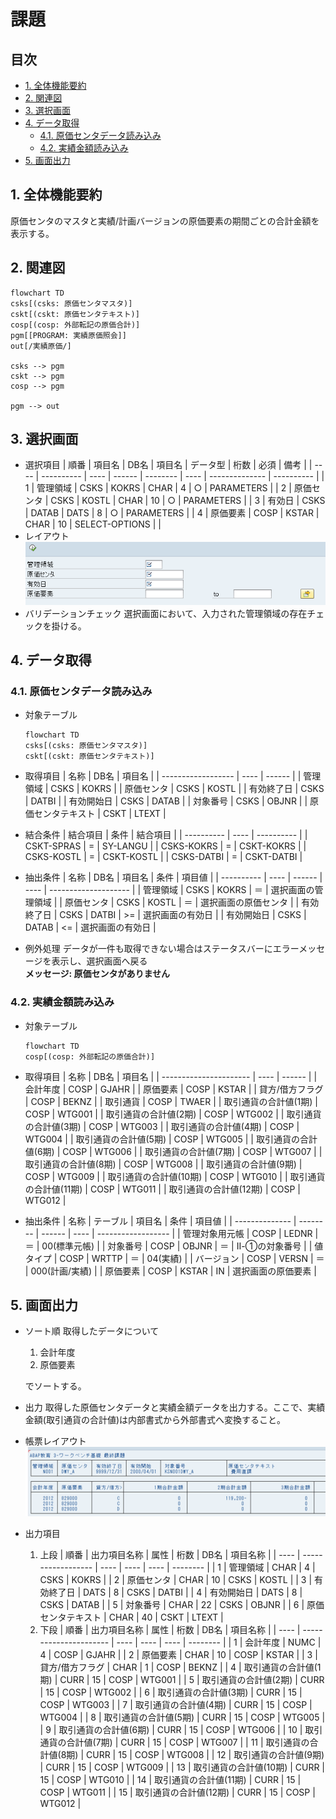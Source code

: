 # 課題 <!-- omit in toc -->

## 目次 <!-- omit in toc -->

- [1. 全体機能要約](#1-全体機能要約)
- [2. 関連図](#2-関連図)
- [3. 選択画面](#3-選択画面)
- [4. データ取得](#4-データ取得)
  - [4.1. 原価センタデータ読み込み](#41-原価センタデータ読み込み)
  - [4.2. 実績金額読み込み](#42-実績金額読み込み)
- [5. 画面出力](#5-画面出力)

## 1. 全体機能要約

原価センタのマスタと実績/計画バージョンの原価要素の期間ごとの合計金額を表示する。

## 2. 関連図

```mermaid
flowchart TD
csks[(csks: 原価センタマスタ)]
cskt[(cskt: 原価センタテキスト)]
cosp[(cosp: 外部転記の原価合計)]
pgm[[PROGRAM: 実績原価照会]]
out[/実績原価/]

csks --> pgm
cskt --> pgm
cosp --> pgm

pgm --> out
```

## 3. 選択画面

- 選択項目
  | 順番 | 項目名     | DB名 | 項目名 | データ型 | 桁数 | 必須           | 備考       |
  | ---- | ---------- | ---- | ------ | -------- | ---- | -------------- | ---------- |
  | 1    | 管理領域   | CSKS | KOKRS  | CHAR     | 4    | ○              | PARAMETERS |
  | 2    | 原価センタ | CSKS | KOSTL  | CHAR     | 10   | ○              | PARAMETERS |
  | 3    | 有効日     | CSKS | DATAB  | DATS     | 8    | ○              | PARAMETERS |
  | 4    | 原価要素   | COSP | KSTAR  | CHAR     | 10   | SELECT-OPTIONS |            |
- レイアウト
  ![選択画面](./img/training_001.png)
- バリデーションチェック
  選択画面において、入力された管理領域の存在チェックを掛ける。

## 4. データ取得

### 4.1. 原価センタデータ読み込み

- 対象テーブル

  ```mermaid
  flowchart TD
  csks[(csks: 原価センタマスタ)]
  cskt[(cskt: 原価センタテキスト)]
  ```

- 取得項目
  | 名称               | DB名 | 項目名 |
  | ------------------ | ---- | ------ |
  | 管理領域           | CSKS | KOKRS  |
  | 原価センタ         | CSKS | KOSTL  |
  | 有効終了日         | CSKS | DATBI  |
  | 有効開始日         | CSKS | DATAB  |
  | 対象番号           | CSKS | OBJNR  |
  | 原価センタテキスト | CSKT | LTEXT  |
- 結合条件
  | 結合項目   | 条件 | 結合項目   |
  | ---------- | ---- | ---------- |
  | CSKT-SPRAS | =    | SY-LANGU   |
  | CSKS-KOKRS | =    | CSKT-KOKRS |
  | CSKS-KOSTL | =    | CSKT-KOSTL |
  | CSKS-DATBI | =    | CSKT-DATBI |
- 抽出条件
  | 名称       | DB名 | 項目名 | 条件 | 項目値               |
  | ---------- | ---- | ------ | ---- | -------------------- |
  | 管理領域   | CSKS | KOKRS  | ＝   | 選択画面の管理領域   |
  | 原価センタ | CSKS | KOSTL  | ＝   | 選択画面の原価センタ |
  | 有効終了日 | CSKS | DATBI  | >=   | 選択画面の有効日     |
  | 有効開始日 | CSKS | DATAB  | <=   | 選択画面の有効日     |
- 例外処理
  データが一件も取得できない場合はステータスバーにエラーメッセージを表示し、選択画面へ戻る  
  **メッセージ: 原価センタがありません**

### 4.2. 実績金額読み込み

- 対象テーブル

  ```mermaid
  flowchart TD
  cosp[(cosp: 外部転記の原価合計)]
  ```

- 取得項目
  | 名称                   | DB名 | 項目名 |
  | ---------------------- | ---- | ------ |
  | 会計年度               | COSP | GJAHR  |
  | 原価要素               | COSP | KSTAR  |
  | 貸方/借方フラグ        | COSP | BEKNZ  |
  | 取引通貨               | COSP | TWAER  |
  | 取引通貨の合計値(1期)  | COSP | WTG001 |
  | 取引通貨の合計値(2期)  | COSP | WTG002 |
  | 取引通貨の合計値(3期)  | COSP | WTG003 |
  | 取引通貨の合計値(4期)  | COSP | WTG004 |
  | 取引通貨の合計値(5期)  | COSP | WTG005 |
  | 取引通貨の合計値(6期)  | COSP | WTG006 |
  | 取引通貨の合計値(7期)  | COSP | WTG007 |
  | 取引通貨の合計値(8期)  | COSP | WTG008 |
  | 取引通貨の合計値(9期)  | COSP | WTG009 |
  | 取引通貨の合計値(10期) | COSP | WTG010 |
  | 取引通貨の合計値(11期) | COSP | WTG011 |
  | 取引通貨の合計値(12期) | COSP | WTG012 |
- 抽出条件
  | 名称           | テーブル | 項目名 | 条件 | 項目値             |
  | -------------- | -------- | ------ | ---- | ------------------ |
  | 管理対象用元帳 | COSP     | LEDNR  | ＝   | 00(標準元帳)       |
  | 対象番号       | COSP     | OBJNR  | ＝   | Ⅱ-①の対象番号      |
  | 値タイプ       | COSP     | WRTTP  | ＝   | 04(実績)           |
  | バージョン     | COSP     | VERSN  | ＝   | 000(計画/実績)     |
  | 原価要素       | COSP     | KSTAR  | IN   | 選択画面の原価要素 |

## 5. 画面出力

- ソート順
  取得したデータについて

  1. 会計年度
  2. 原価要素

  でソートする。

- 出力
  取得した原価センタデータと実績金額データを出力する。ここで、実績金額(取引通貨の合計値)は内部書式から外部書式へ変換すること。
- 帳票レイアウト
  ![帳票レイアウト](./img/training_002_tmp.png)
- 出力項目
  1. 上段
     | 順番 | 出力項目名称       | 属性 | 桁数 | DB名 | 項目名称 |
     | ---- | ------------------ | ---- | ---- | ---- | -------- |
     | 1    | 管理領域           | CHAR | 4    | CSKS | KOKRS    |
     | 2    | 原価センタ         | CHAR | 10   | CSKS | KOSTL    |
     | 3    | 有効終了日         | DATS | 8    | CSKS | DATBI    |
     | 4    | 有効開始日         | DATS | 8    | CSKS | DATAB    |
     | 5    | 対象番号           | CHAR | 22   | CSKS | OBJNR    |
     | 6    | 原価センタテキスト | CHAR | 40   | CSKT | LTEXT    |
  2. 下段
     | 順番 | 出力項目名称           | 属性 | 桁数 | DB名 | 項目名称 |
     | ---- | ---------------------- | ---- | ---- | ---- | -------- |
     | 1    | 会計年度               | NUMC | 4    | COSP | GJAHR    |
     | 2    | 原価要素               | CHAR | 10   | COSP | KSTAR    |
     | 3    | 貸方/借方フラグ        | CHAR | 1    | COSP | BEKNZ    |
     | 4    | 取引通貨の合計値(1期)  | CURR | 15   | COSP | WTG001   |
     | 5    | 取引通貨の合計値(2期)  | CURR | 15   | COSP | WTG002   |
     | 6    | 取引通貨の合計値(3期)  | CURR | 15   | COSP | WTG003   |
     | 7    | 取引通貨の合計値(4期)  | CURR | 15   | COSP | WTG004   |
     | 8    | 取引通貨の合計値(5期)  | CURR | 15   | COSP | WTG005   |
     | 9    | 取引通貨の合計値(6期)  | CURR | 15   | COSP | WTG006   |
     | 10   | 取引通貨の合計値(7期)  | CURR | 15   | COSP | WTG007   |
     | 11   | 取引通貨の合計値(8期)  | CURR | 15   | COSP | WTG008   |
     | 12   | 取引通貨の合計値(9期)  | CURR | 15   | COSP | WTG009   |
     | 13   | 取引通貨の合計値(10期) | CURR | 15   | COSP | WTG010   |
     | 14   | 取引通貨の合計値(11期) | CURR | 15   | COSP | WTG011   |
     | 15   | 取引通貨の合計値(12期) | CURR | 15   | COSP | WTG012   |
